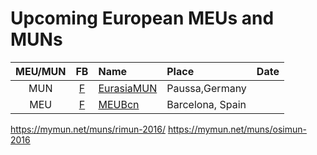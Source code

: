 # Upcoming European MEUs and MUNs

|MEU/MUN    |FB |Name                 |Place    | Date  |
|:---------:|:-:|:--------------------|:--------|:-----:|
|MUN |[F](https://www.facebook.com/EurasiaMUN-374862815905801/)  |[EurasiaMUN](http://eurasiamun.com/)  |Paussa,Germany   |  |
|MEU |[F](https://www.facebook.com/meubarcelona/)  |[MEUBcn](http://www.meu-barcelona.com/)  |Barcelona, Spain  |  |
https://mymun.net/muns/rimun-2016/
https://mymun.net/muns/osimun-2016
